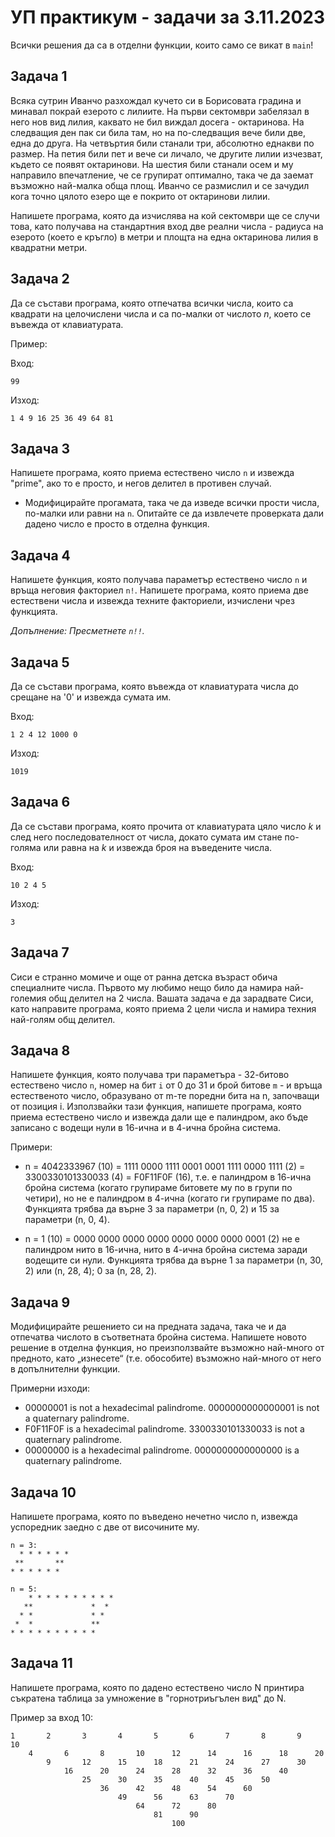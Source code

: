 # УП практикум - задачи за 3.11.2023

Всички решения да са в отделни функции, които само се викат в `main`!

## Задача 1

Всяка сутрин Иванчо разхождал кучето си в Борисовата градина и минавал покрай езерото с лилиите.
На първи сектомври забелязал в него нов вид лилия, каквато не бил виждал досега - октаринова.
На следващия ден пак си била там, но на по-следващия вече били две, една до друга.
На четвъртия били станали три, абсолютно еднакви по размер.
На петия били пет и вече си личало, че другите лилии изчезват, където се появят октаринови.
На шестия били станали осем и му направило впечатление, че се групират оптимално, така че да заемат възможно най-малка обща площ.
Иванчо се размислил и се зачудил кога точно цялото езеро ще е покрито от октаринови лилии.

Напишете програма, която да изчислява на кой сектомври ще се случи това, като получава на стандартния вход две реални числа -
радиуса на езерото (което е кръгло) в метри и площта на една октаринова лилия в квадратни метри.

## Задача 2
Да се състави програма, която отпечатва всички числа, които са квадрати на целочислени числа и сa по-малки от числото *n*, което се въвежда от клавиатурата.

Пример:

Вход:

    99

Изход:

    1 4 9 16 25 36 49 64 81

## Задача 3

Напишете програма, която приема естествено число `n` и извежда "prime", ако то е просто, и негов делител в противен случай.

- Модифицирайте прогамата, така че да изведе всички прости числа, по-малки или равни на `n`.
Опитайте се да извлечете проверката дали дадено число е просто в отделна функция.

## Задача 4

Напишете функция, която получава параметър естествено число `n` и връща неговия факториел `n!`.
Напишете програма, която приема две естествени числа и извежда техните факториели, изчислени чрез функцията.

*Допълнение: Пресметнете `n!!`.*

## Задача 5

Да се състави програма, която въвежда от клавиатурата числа до срещане на '0' и извежда сумата им.

Вход:

    1 2 4 12 1000 0

Изход:

    1019

## Задача 6

Да се състави програма, която прочита от клавиатурата цяло число *k* и след него последователност от числа, докато сумата им стане по-голяма или равна на *k* и извежда броя на въведените числа.

Вход:

    10 2 4 5

Изход:

    3

## Задача 7

Сиси е странно момиче и още от ранна детска възраст обича специалните числа. Първото му любимо нещо било да намира най-големия общ делител на 2 числа. Вашата задача е да зарадвате Сиси, като направите програма, която приема 2 цели числа и намира техния най-голям общ делител.

## Задача 8

Напишете функция, която получава три параметъра - 32-битово естествено число `n`, номер на бит `i` от 0 до 31
и брой битове `m` - и връща естественото число, образувано от m-те поредни бита на n, започващи от позиция i.
Използвайки тази функция, напишете програма, която приема естествено число и извежда дали ще е палиндром, ако бъде
записано с водещи нули в 16-ична и в 4-ична бройна система.

Примери:

- n = 4042333967 (10) = 1111 0000 1111 0001 0001 1111 0000 1111 (2) = 3300330101330033 (4) = F0F11F0F (16),
т.е. е палиндром в 16-ична бройна система (когато групираме битовете му по в групи по четири),
но не е палиндром в 4-ична (когато ги групираме по два).
Функцията трябва да върне 3 за параметри (n, 0, 2) и 15 за параметри (n, 0, 4).

- n = 1 (10) = 0000 0000 0000 0000 0000 0000 0000 0001 (2) не е палиндром нито в 16-ична, нито в 4-ична бройна система
заради водещите си нули.
Функцията трябва да върне 1 за параметри (n, 30, 2) или (n, 28, 4); 0 за (n, 28, 2).

## Задача 9

Модифицирайте решението си на предната задача, така че и да отпечатва числото в съответната бройна система.
Напишете новото решение в отделна функция, но преизползвайте възможно най-много от предното, като „изнесете“
(т.е. обособите) възможно най-много от него в допълнителни функции.

Примерни изходи:

- 00000001 is not a hexadecimal palindrome. 0000000000000001 is not a quaternary palindrome.
- F0F11F0F is a hexadecimal palindrome. 3300330101330033 is not a quaternary palindrome.
- 00000000 is a hexadecimal palindrome. 0000000000000000 is a quaternary palindrome.


## Задача 10

Напишете програма, която по въведено нечетно число n, извежда успоредник заедно с две от височините му.

    n = 3:
      * * * * * *
     **       **
    * * * * * *

    n = 5:
        ​* * * * * * * * * *
       ​**             *  *
      ​* *             * *
    ​ *  *             **
    * * * * * * * * * *

## Задача 11

Напишете програма, която по дадено естествено число N принтира съкратена таблица за умножение в "горнотриъгълен вид" до N.

Пример за вход 10:

    1       2       3       4       5       6       7       8       9       10
        4       6       8       10      12      14      16      18      20
            9       12      15      18      21      24      27      30
                16      20      24      28      32      36      40
                    25      30      35      40      45      50
                        36      42      48      54      60
                            49      56      63      70
                                64      72      80
                                    81      90
                                        100
